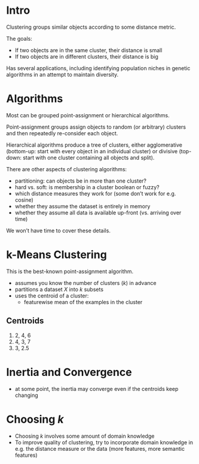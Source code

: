 # Intro

Clustering groups similar objects according to some distance metric.

The goals:

- If two objects are in the same cluster, their distance is small
- If two objects are in different clusters, their distance is big

Has several applications, including identifying population niches in genetic algorithms in an attempt to maintain diversity.

# Algorithms

Most can be grouped point-assignment or hierarchical algorithms.

Point-assignment groups assign objects to random (or arbitrary) clusters and then repeatedly re-consider each object.

Hierarchical algorithms produce a tree of clusters, either agglomerative (bottom-up: start with every object in an individual cluster) or divisive (top-down: start with one cluster containing all objects and split).

There are other aspects of clustering algorithms:

- partitioning: can objects be in more than one cluster?
- hard vs. soft: is membership in a cluster boolean or fuzzy?
- which distance measures they work for (some don’t work for e.g. cosine)
- whether they assume the dataset is entirely in memory
- whether they assume all data is available up-front (vs. arriving over time)

We won’t have time to cover these details.

# k-Means Clustering

This is the best-known point-assignment algorithm.

- assumes you know the number of clusters ($k$) in advance
- partitions a dataset $X$ into $k$ subsets
- uses the centroid of a cluster:
  - featurewise mean of the examples in the cluster

## Centroids

1. 2, 4, 6
2. 4, 3, 7
3. 3, 2.5

# Inertia and Convergence

- at some point, the inertia may converge even if the centroids keep changing

# Choosing $k$

- Choosing $k$ involves some amount of domain knowledge
- To improve quality of clustering, try to incorporate domain knowledge in e.g. the distance measure or the data (more features, more semantic features)
